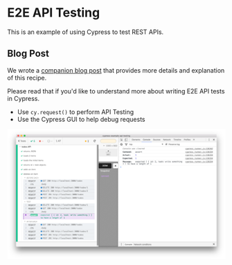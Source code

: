 # E2E API Testing

This is an example of using Cypress to test REST APIs.

## Blog Post

We wrote a [companion blog post](https://www.cypress.io/blog/2017/11/07/Add-GUI-to-Your-E2E-API-Tests) that provides more details and explanation of this recipe.

Please read that if you'd like to understand more about writing E2E API tests in Cypress.

- Use `cy.request()` to perform API Testing
- Use the Cypress GUI to help debug requests

![API testing using Cypress](img/demo.png)

